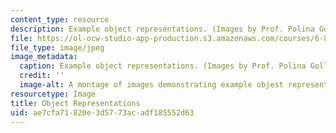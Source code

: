 ```yaml
---
content_type: resource
description: Example object representations. (Images by Prof. Polina Golland.)
file: https://ol-ocw-studio-app-production.s3.amazonaws.com/courses/6-881-representation-and-modeling-for-image-analysis-spring-2005/ae7cfa71820e3d5773acadf185552d63_6-881s05.jpg
file_type: image/jpeg
image_metadata:
  caption: Example object representations. (Images by Prof. Polina Golland.)
  credit: ''
  image-alt: A montage of images demonstrating example objest representations.
resourcetype: Image
title: Object Representations
uid: ae7cfa71-820e-3d57-73ac-adf185552d63
---
```


